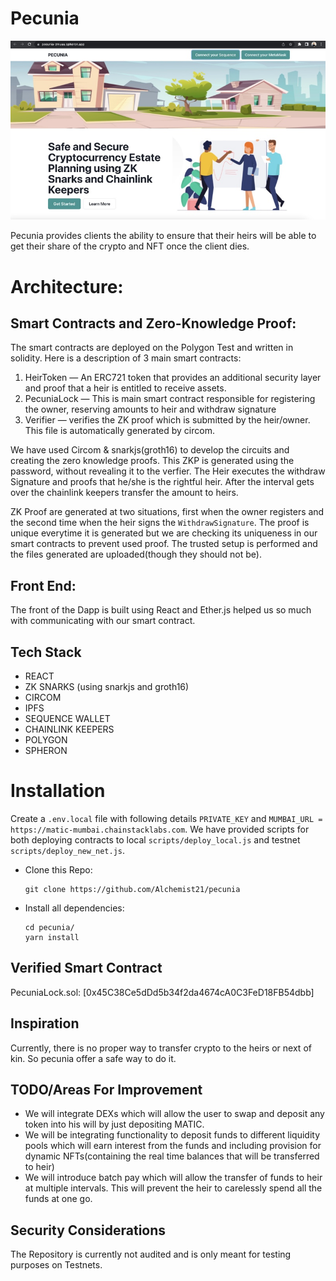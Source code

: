 # Pecunia

![](./pecunia.jpeg)

Pecunia provides clients the ability to ensure that their heirs will be able to get their share of the crypto and NFT once the client dies.
# Architecture:


## Smart Contracts and Zero-Knowledge Proof:

The smart contracts are deployed on the Polygon Test and written in solidity. Here is a description of 3 main smart contracts:

1. HeirToken — An ERC721 token that provides an additional security layer and proof that a heir is entitled to receive assets.
2. PecuniaLock — This is main smart contract responsible for registering the owner, reserving amounts to heir and withdraw signature 
3. Verifier — verifies the ZK proof which is submitted by the heir/owner. This file is automatically generated by circom.

We have used Circom & snarkjs(groth16) to develop the circuits and creating the zero knowledge proofs. This ZKP is generated using the password, without revealing it to the verfier. The Heir executes the withdraw Signature and  proofs that he/she is the rightful heir. After the interval gets over the chainlink keepers transfer the amount to heirs.

ZK Proof are generated at two situations, first when the owner registers and the second time when the heir signs the `WithdrawSignature`. The proof is unique everytime it is generated but we are checking its uniqueness in our smart contracts to prevent used proof. The trusted setup is performed and the files generated are uploaded(though they should not be).

## Front End: 

The front of the Dapp is built using React and Ether.js helped us so much with communicating with our smart contract.


## Tech Stack
- REACT
- ZK SNARKS (using snarkjs and groth16)
- CIRCOM
- IPFS
- SEQUENCE WALLET
- CHAINLINK KEEPERS
- POLYGON
- SPHERON

# Installation
Create a `.env.local` file with following details `PRIVATE_KEY` and `MUMBAI_URL = https://matic-mumbai.chainstacklabs.com`. We have provided scripts for both deploying contracts to local `scripts/deploy_local.js` and testnet `scripts/deploy_new_net.js`.

-  Clone this Repo:
    ```
    git clone https://github.com/Alchemist21/pecunia
    ```

-   Install all dependencies:

    ```
    cd pecunia/
    yarn install
    ```

## Verified Smart Contract

PecuniaLock.sol: [0x45C38Ce5dDd5b34f2da4674cA0C3FeD18FB54dbb] 

## Inspiration

Currently, there is no proper way to transfer crypto to the heirs or next of kin. So pecunia offer a safe way to do it.

## TODO/Areas For Improvement
- We will integrate DEXs which will allow the user to swap and deposit any token into his will by just depositing MATIC.
- We will be integrating functionality to deposit funds to different liquidity pools which will earn interest from the funds and including provision for dynamic NFTs(containing the real time balances that will be transferred to heir)
- We will introduce batch pay which will allow the transfer of funds to heir at multiple intervals. This will prevent the heir to carelessly spend all the funds at one go.

## Security Considerations

The Repository is currently not audited and is only meant for testing purposes on Testnets.
